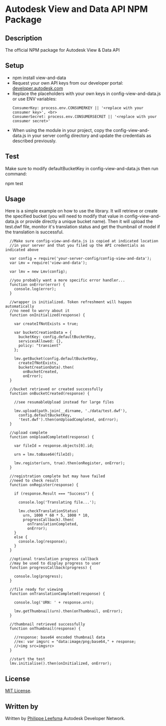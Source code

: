 
# Autodesk View and Data API NPM Package


## Description
The official NPM package for Autodesk View & Data API

## Setup

* npm install view-and-data
* Request your own API keys from our developer portal: [developer.autodesk.com](http://developer.autodesk.com)
* Replace the placeholders with your own keys in config-view-and-data.js or use ENV variables:<br />
  ```
  ConsumerKey: process.env.CONSUMERKEY || '<replace with your consumer key>', <br>
  ConsumerSecret: process.env.CONSUMERSECRET || '<replace with your consumer secret>'
  ```
* When using the module in your project, copy the config-view-and-data.js in your server config directory and update
  the credentials as described previously.

## Test

Make sure to modify defaultBucketKey in config-view-and-data.js then run command:

  npm test

## Usage

Here is a simple example on how to use the library. It will retrieve or create the specified bucket
(you will need to modify that value in config-view-and-data.js or provide directly a unique bucket name).
Then it will upload the test.dwf file, monitor it's translation status and get the thumbnail of model if
the translation is successful.


      //Make sure config-view-and-data.js is copied at indicated location
      //in your server and that you filed up the API credentials as indicated above

      var config = require('your-server-config/config-view-and-data');
      var Lmv = require('view-and-data');

      var lmv = new Lmv(config);

      //you probably want a more specific error handler...
      function onError(error) {
        console.log(error);
      }

      //wrapper is initialized. Token refreshment will happen automatically
      //no need to worry about it
      function onInitialized(response) {

        var createIfNotExists = true;

        var bucketCreationData = {
          bucketKey: config.defaultBucketKey,
          servicesAllowed: {},
          policy: "transient"
        };

        lmv.getBucket(config.defaultBucketKey,
          createIfNotExists,
          bucketCreationData).then(
            onBucketCreated,
            onError);
      }

      //bucket retrieved or created successfully
      function onBucketCreated(response) {

        //see resumableUpload instead for large files

        lmv.upload(path.join(__dirname, './data/test.dwf'),
          config.defaultBucketKey,
          'test.dwf').then(onUploadCompleted, onError);
      }

      //upload complete
      function onUploadCompleted(response) {

        var fileId = response.objects[0].id;

        urn = lmv.toBase64(fileId);

        lmv.register(urn, true).then(onRegister, onError);
      }

      //registration complete but may have failed
      //need to check result
      function onRegister(response) {

        if (response.Result === "Success") {

          console.log('Translating file...');

          lmv.checkTranslationStatus(
            urn, 1000 * 60 * 5, 1000 * 10,
            progressCallback).then(
              onTranslationCompleted,
              onError);
        }
        else {
          console.log(response);
        }
      }

      //optional translation progress callback
      //may be used to display progress to user
      function progressCallback(progress) {

        console.log(progress);
      }

      //file ready for viewing
      function onTranslationCompleted(response) {

        console.log('URN: ' + response.urn);

        lmv.getThumbnail(urn).then(onThumbnail, onError);
      }

      //thumbnail retrieved successfully
      function onThumbnail(response) {

        //response: base64 encoded thumbnail data
        //ex: var imgsrc = "data:image/png;base64," + response;
        //<img src=imgsrc>
      }

      //start the test
      lmv.initialise().then(onInitialized, onError);

## License

[MIT License](http://opensource.org/licenses/MIT).

## Written by 

Written by [Philippe Leefsma](http://adndevblog.typepad.com/cloud_and_mobile/philippe-leefsma.html)
Autodesk Developer Network.

